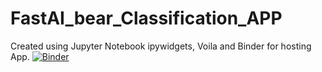 # FastAI_bear_Classification_APP
Created using Jupyter Notebook ipywidgets, Voila and Binder for hosting App.
[![Binder](https://mybinder.org/badge_logo.svg)](https://mybinder.org/v2/gh/kingabzpro/FastAI_Bear_Classification_App/HEAD?urlpath=%2Fvoila%2Frender%2Fbear_classifier.ipynb)


